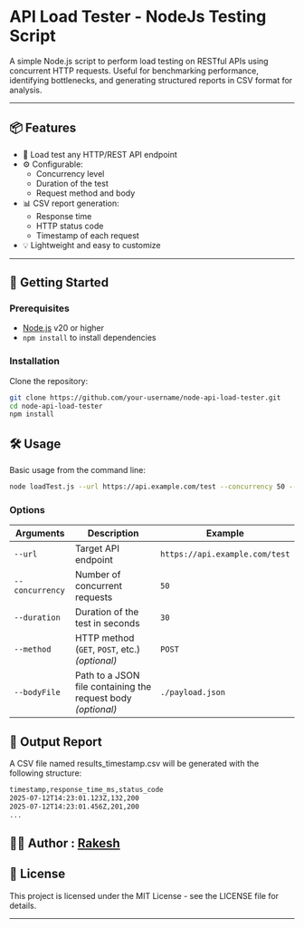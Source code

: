 # API Load Tester - NodeJs Testing Script

A simple Node.js script to perform load testing on RESTful APIs using concurrent HTTP requests. Useful for benchmarking performance, identifying bottlenecks, and generating structured reports in CSV format for analysis.

---

## 📦 Features

- 🧪 Load test any HTTP/REST API endpoint
- ⚙️ Configurable:
  - Concurrency level
  - Duration of the test
  - Request method and body
- 📊 CSV report generation:
  - Response time
  - HTTP status code
  - Timestamp of each request
- 💡 Lightweight and easy to customize

---

## 🚀 Getting Started

### Prerequisites

- [Node.js](https://nodejs.org/) v20 or higher
- `npm install` to install dependencies

### Installation

Clone the repository:

```bash
git clone https://github.com/your-username/node-api-load-tester.git
cd node-api-load-tester
npm install
```

## 🛠 Usage
Basic usage from the command line:
```bash
node loadTest.js --url https://api.example.com/test --concurrency 50 --duration 30
```

### Options

| Arguments       | Description                                             | Example                          |
|----------------|---------------------------------------------------------|----------------------------------|
| `--url`        | Target API endpoint                                     | `https://api.example.com/test`   |
| `--concurrency`| Number of concurrent requests                           | `50`                             |
| `--duration`   | Duration of the test in seconds                         | `30`                             |
| `--method`     | HTTP method (`GET`, `POST`, etc.) *(optional)*         | `POST`                           |
| `--bodyFile`   | Path to a JSON file containing the request body *(optional)* | `./payload.json`            |

## 📄 Output Report
A CSV file named results_timestamp.csv will be generated with the following structure:
```bash
timestamp,response_time_ms,status_code
2025-07-12T14:23:01.123Z,132,200
2025-07-12T14:23:01.456Z,201,200
...
```

## 🧑‍💻 Author : [Rakesh](https://github.com/rakesh-rkz)

## 📄 License
This project is licensed under the MIT License - see the LICENSE file for details.

---